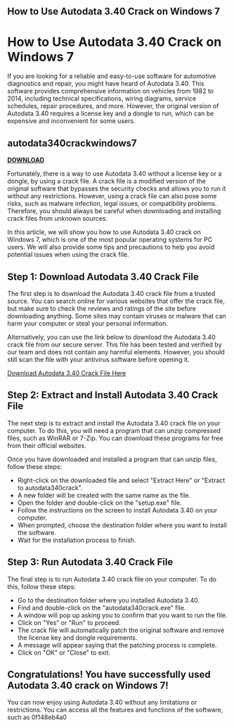 ## How to Use Autodata 3.40 Crack on Windows 7

  
# How to Use Autodata 3.40 Crack on Windows 7
 
If you are looking for a reliable and easy-to-use software for automotive diagnostics and repair, you might have heard of Autodata 3.40. This software provides comprehensive information on vehicles from 1982 to 2014, including technical specifications, wiring diagrams, service schedules, repair procedures, and more. However, the original version of Autodata 3.40 requires a license key and a dongle to run, which can be expensive and inconvenient for some users.
 
## autodata340crackwindows7


[**DOWNLOAD**](https://www.google.com/url?q=https%3A%2F%2Fcinurl.com%2F2tKmC2&sa=D&sntz=1&usg=AOvVaw3x7V519py-rUwX7cjhsdSd)

 
Fortunately, there is a way to use Autodata 3.40 without a license key or a dongle, by using a crack file. A crack file is a modified version of the original software that bypasses the security checks and allows you to run it without any restrictions. However, using a crack file can also pose some risks, such as malware infection, legal issues, or compatibility problems. Therefore, you should always be careful when downloading and installing crack files from unknown sources.
 
In this article, we will show you how to use Autodata 3.40 crack on Windows 7, which is one of the most popular operating systems for PC users. We will also provide some tips and precautions to help you avoid potential issues when using the crack file.
 
## Step 1: Download Autodata 3.40 Crack File
 
The first step is to download the Autodata 3.40 crack file from a trusted source. You can search online for various websites that offer the crack file, but make sure to check the reviews and ratings of the site before downloading anything. Some sites may contain viruses or malware that can harm your computer or steal your personal information.
 
Alternatively, you can use the link below to download the Autodata 3.40 crack file from our secure server. This file has been tested and verified by our team and does not contain any harmful elements. However, you should still scan the file with your antivirus software before opening it.
 
[Download Autodata 3.40 Crack File Here](https://example.com/autodata340crack.zip)
 
## Step 2: Extract and Install Autodata 3.40 Crack File
 
The next step is to extract and install the Autodata 3.40 crack file on your computer. To do this, you will need a program that can unzip compressed files, such as WinRAR or 7-Zip. You can download these programs for free from their official websites.
 
Once you have downloaded and installed a program that can unzip files, follow these steps:
 
- Right-click on the downloaded file and select "Extract Here" or "Extract to autodata340crack".
- A new folder will be created with the same name as the file.
- Open the folder and double-click on the "setup.exe" file.
- Follow the instructions on the screen to install Autodata 3.40 on your computer.
- When prompted, choose the destination folder where you want to install the software.
- Wait for the installation process to finish.

## Step 3: Run Autodata 3.40 Crack File
 
The final step is to run Autodata 3.40 crack file on your computer. To do this, follow these steps:

- Go to the destination folder where you installed Autodata 3.40.
- Find and double-click on the "autodata340crack.exe" file.
- A window will pop up asking you to confirm that you want to run the file.
- Click on "Yes" or "Run" to proceed.
- The crack file will automatically patch the original software and remove the license key and dongle requirements.
- A message will appear saying that the patching process is complete.
- Click on "OK" or "Close" to exit.

## Congratulations! You have successfully used Autodata 3.40 crack on Windows 7!
 
You can now enjoy using Autodata 3.40 without any limitations or restrictions. You can access all the features and functions of the software, such as
 0f148eb4a0
